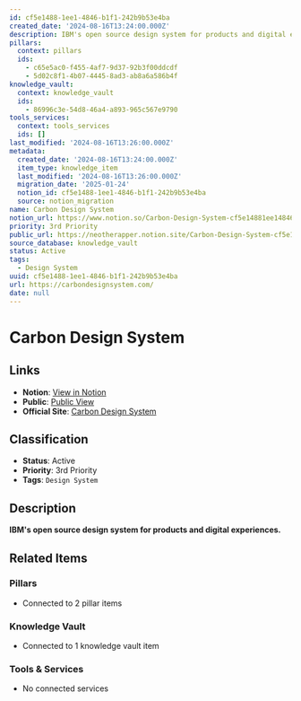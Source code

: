 ```yaml
---
id: cf5e1488-1ee1-4846-b1f1-242b9b53e4ba
created_date: '2024-08-16T13:24:00.000Z'
description: IBM's open source design system for products and digital experiences.
pillars:
  context: pillars
  ids: 
    - c65e5ac0-f455-4af7-9d37-92b3f00ddcdf
    - 5d02c8f1-4b07-4445-8ad3-ab8a6a586b4f
knowledge_vault:
  context: knowledge_vault
  ids:
    - 86996c3e-54d8-46a4-a893-965c567e9790
tools_services:
  context: tools_services
  ids: []
last_modified: '2024-08-16T13:26:00.000Z'
metadata:
  created_date: '2024-08-16T13:24:00.000Z'
  item_type: knowledge_item
  last_modified: '2024-08-16T13:26:00.000Z'
  migration_date: '2025-01-24'
  notion_id: cf5e1488-1ee1-4846-b1f1-242b9b53e4ba
  source: notion_migration
name: Carbon Design System
notion_url: https://www.notion.so/Carbon-Design-System-cf5e14881ee14846b1f1242b9b53e4ba
priority: 3rd Priority
public_url: https://neotherapper.notion.site/Carbon-Design-System-cf5e14881ee14846b1f1242b9b53e4ba
source_database: knowledge_vault
status: Active
tags: 
  - Design System
uuid: cf5e1488-1ee1-4846-b1f1-242b9b53e4ba
url: https://carbondesignsystem.com/
date: null
---
```


# Carbon Design System

## Links
- **Notion**: [View in Notion](https://www.notion.so/Carbon-Design-System-cf5e14881ee14846b1f1242b9b53e4ba)
- **Public**: [Public View](https://neotherapper.notion.site/Carbon-Design-System-cf5e14881ee14846b1f1242b9b53e4ba)
- **Official Site**: [Carbon Design System](https://carbondesignsystem.com/)

## Classification
- **Status**: Active
- **Priority**: 3rd Priority
- **Tags**: `Design System`

## Description
**IBM's open source design system for products and digital experiences.**

## Related Items

### Pillars
- Connected to 2 pillar items

### Knowledge Vault
- Connected to 1 knowledge vault item

### Tools & Services
- No connected services